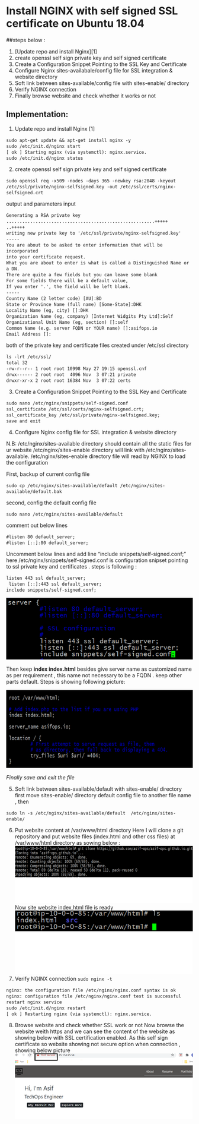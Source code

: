# Install NGINX with self signed SSL certificate on Ubuntu 18.04
##steps below :
1. [Update repo and install Nginx][1]
2. create openssl self sign private key and self signed certificate 
3. Create a Configuration Snippet Pointing to the SSL Key and Certificate
4. Configure Nginx sites-availabale/config file for SSL integration & website directory
5. Soft link between sites-available/config file   with sites-enable/ directory
6. Verify NGINX connection
7. Finally browse website and check whether it works or not 

## Implementation:
1. Update repo and install Nginx [1] 
```
sudo apt-get update && apt-get install nginx -y
sudo /etc/init.d/nginx start
[ ok ] Starting nginx (via systemctl): nginx.service.
sudo /etc/init.d/nginx status
```
2. create openssl self sign private key and self signed certificate
```
sudo openssl req -x509 -nodes -days 365 -newkey rsa:2048 -keyout /etc/ssl/private/nginx-selfsigned.key -out /etc/ssl/certs/nginx-selfsigned.crt
```
output and parameters input

```
Generating a RSA private key
........................................................+++++
..+++++
writing new private key to '/etc/ssl/private/nginx-selfsigned.key'
-----
You are about to be asked to enter information that will be incorporated
into your certificate request.
What you are about to enter is what is called a Distinguished Name or a DN.
There are quite a few fields but you can leave some blank
For some fields there will be a default value,
If you enter '.', the field will be left blank.
-----
Country Name (2 letter code) [AU]:BD
State or Province Name (full name) [Some-State]:DHK
Locality Name (eg, city) []:DHK
Organization Name (eg, company) [Internet Widgits Pty Ltd]:Self
Organizational Unit Name (eg, section) []:self
Common Name (e.g. server FQDN or YOUR name) []:asifops.io
Email Address []:
```

both of the private key and certificate files created under /etc/ssl directory 
```
ls -lrt /etc/ssl/
total 32
-rw-r--r-- 1 root root 10998 May 27 19:15 openssl.cnf
drwx------ 2 root root  4096 Nov  3 07:21 private
drwxr-xr-x 2 root root 16384 Nov  3 07:22 certs
```

3. Create a Configuration Snippet Pointing to the SSL Key and Certificate
```
sudo nano /etc/nginx/snippets/self-signed.conf
ssl_certificate /etc/ssl/certs/nginx-selfsigned.crt;
ssl_certificate_key /etc/ssl/private/nginx-selfsigned.key;
save and exit 
```

4. Configure Nginx config file for SSL integration & website directory

N.B:   /etc/nginx/sites-available directory should contain all the static files for ur website
/etc/nginx/sites-enable directory will link with /etc/nginx/sites-available. 
/etc/nginx/sites-enable directory file will read by NGINX to load the configuration

First, backup of current config file 
```
sudo cp /etc/nginx/sites-available/default /etc/nginx/sites-available/default.bak
```
second, config the default config file
```
sudo nano /etc/nginx/sites-available/default
```
comment out below lines

	#listen 80 default_server;
	#listen [::]:80 default_server;

Uncomment below lines and add line “include snippets/self-signed.conf;”  here /etc/nginx/snippets/self-signed.conf  is configuration snipset pointing to ssl private key and certificates . steps is following :

	listen 443 ssl default_server;
	 listen [::]:443 ssl default_server;
 	include snippets/self-signed.conf;

![title](picture1.png)

Then keep 
**index  index.html**
 besides give server name as customized name as per requirement , this name not necessary to be a FQDN . keep other parts default. 
Steps is showing following picture:   

![title](picture2.png)

*Finally save and exit the file*

5. Soft link between sites-available/default   with sites-enable/ directory  
first move sites-enable/ directory default config file to another file name , then
```
sudo ln -s /etc/nginx/sites-available/default  /etc/nginx/sites-enable/
```
6. Put website content at /var/www/html directory 
Here I will clone a git repository and put website files (index.html and other css files) at /var/www/html directory as sowing below :
![title](picture3.png)
Now site website index,html file is ready 
![title](picture4.png)
7. Verify NGINX connection
`sudo nginx -t`
```
nginx: the configuration file /etc/nginx/nginx.conf syntax is ok
nginx: configuration file /etc/nginx/nginx.conf test is successful
restart nginx service 
sudo /etc/init.d/nginx restart
[ ok ] Restarting nginx (via systemctl): nginx.service.
```
8. Browse website and check whether SSL work or not 
Now browse the website weith https and we can see the content of the website as showing below with SSL certification enabled. As this self sign certificate so website showing not secure option when connection , showing below picture 
![title](picture5.png)

